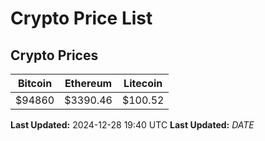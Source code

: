 # Crypto Price List

## Crypto Prices
| Bitcoin | Ethereum | Litecoin |
| ------- | -------- | -------- |
| $94860 | $3390.46 | $100.52 |
**Last Updated:** 2024-12-28 19:40 UTC
**Last Updated:** $DATE$
